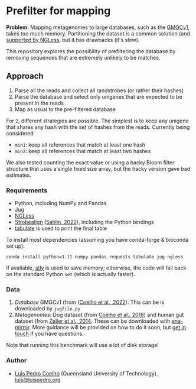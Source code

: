 # Prefilter for mapping

**Problem:** Mapping metagenomes to large databases, such as the
[GMGCv1](https://gmgc.embl.de), takes too much memory. Partitioning the dataset
is a common solution (and [supported by
NGLess](https://ngless.embl.de/Mapping.html#low-memory-mode), but it has
drawbacks (it's slow).

This repository explores the possibility of prefiltering the database by
removing sequences that are extremely unlikely to be matches.

## Approach

1. Parse all the reads and collect all randstrobes (or rather their hashes)
2. Parse the database and select only unigenes that are expected to be present in the reads
3. Map as usual to the pre-filtered database

For `2`, different strategies are possible. The simplest is to keep any unigene
that shares any hash with the set of hashes from the reads. Currently being
considered

- `min1`: keep all references that match at least one hash
- `min2`: keep all references that match at least two hashes

We also tested counting the exact value or using a hacky Bloom filter structure
that uses a single fixed size array, but the hacky version gave bad estimates.

### Requirements

- Python, including NumPy and Pandas
- [Jug](https://jug.rtfd.io/)
- [NGLess](https://ngless.embl.de/)
- [Strobealign](https://github.com/ksahlin/strobealign) ([Sahlin, 2022](https://genomebiology.biomedcentral.com/articles/10.1186/s13059-022-02831-7)), including the Python bindings
- [tabulate](https://pypi.org/project/tabulate/) is used to print the final table

To install most dependencies (assuming you have conda-forge & bioconda set up):

```
conda install python=3.11 numpy pandas requests tabulate jug ngless
```

If available, [stly](https://github.com/luispedro/stly) is used to save memory;
otherwise, the code will fall back on the standard Python `set` (which is
actually faster).

### Data

1. _Database_ GMGCv1 (from ([Coelho et al., 2022](https://www.nature.com/articles/s41586-021-04233-4)). This can be is downloaded by `jugfile.py`
2. _Metagenomes_: Dog dataset (from [Coelho et al., 2018](https://microbiomejournal.biomedcentral.com/articles/10.1186/s40168-018-0450-3)) and human gut dataset (from [Zeller et al., 2014](https://doi.org/10.15252/msb.20145645). These can be downloaded with [ena-mirror](https://github.com/BigDataBiology/ena-mirror). More guidance will be provided on how to do it soon, but [get in touch](https://github.com/luispedro/strobefilter/issues) if you have questions.

Note that running this benchmark will use a lot of disk storage!


### Author

- [Luis Pedro Coelho](https://luispedro.org) (Queensland University of Technology). [luis@luispedro.org](mailto:luis@luispedro.org)
